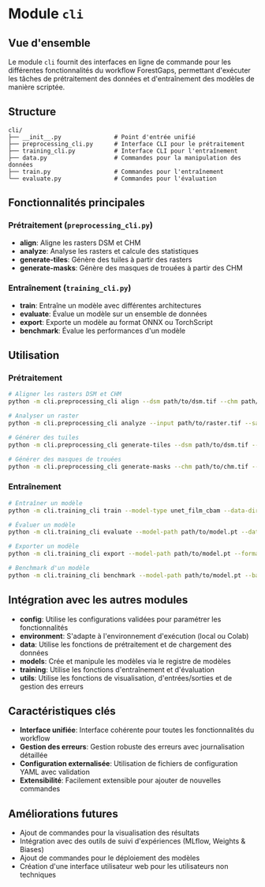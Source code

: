 # Module `cli`

## Vue d'ensemble

Le module `cli` fournit des interfaces en ligne de commande pour les différentes fonctionnalités du workflow ForestGaps, permettant d'exécuter les tâches de prétraitement des données et d'entraînement des modèles de manière scriptée.

## Structure

```
cli/
├── __init__.py               # Point d'entrée unifié
├── preprocessing_cli.py      # Interface CLI pour le prétraitement
├── training_cli.py           # Interface CLI pour l'entraînement
├── data.py                   # Commandes pour la manipulation des données
├── train.py                  # Commandes pour l'entraînement
└── evaluate.py               # Commandes pour l'évaluation
```

## Fonctionnalités principales

### Prétraitement (`preprocessing_cli.py`)

- **align**: Aligne les rasters DSM et CHM
- **analyze**: Analyse les rasters et calcule des statistiques
- **generate-tiles**: Génère des tuiles à partir des rasters
- **generate-masks**: Génère des masques de trouées à partir des CHM

### Entraînement (`training_cli.py`)

- **train**: Entraîne un modèle avec différentes architectures
- **evaluate**: Évalue un modèle sur un ensemble de données
- **export**: Exporte un modèle au format ONNX ou TorchScript
- **benchmark**: Évalue les performances d'un modèle

## Utilisation

### Prétraitement

```bash
# Aligner les rasters DSM et CHM
python -m cli.preprocessing_cli align --dsm path/to/dsm.tif --chm path/to/chm.tif

# Analyser un raster
python -m cli.preprocessing_cli analyze --input path/to/raster.tif --save-stats

# Générer des tuiles
python -m cli.preprocessing_cli generate-tiles --dsm path/to/dsm.tif --chm path/to/chm.tif --tile-size 256 --overlap 0.1

# Générer des masques de trouées
python -m cli.preprocessing_cli generate-masks --chm path/to/chm.tif --thresholds 10,15,20,25,30
```

### Entraînement

```bash
# Entraîner un modèle
python -m cli.training_cli train --model-type unet_film_cbam --data-dir path/to/data --epochs 100 --batch-size 32

# Évaluer un modèle
python -m cli.training_cli evaluate --model-path path/to/model.pt --data-dir path/to/test_data --visualize

# Exporter un modèle
python -m cli.training_cli export --model-path path/to/model.pt --format onnx

# Benchmark d'un modèle
python -m cli.training_cli benchmark --model-path path/to/model.pt --batch-sizes 1,4,16,32,64
```

## Intégration avec les autres modules

- **config**: Utilise les configurations validées pour paramétrer les fonctionnalités
- **environment**: S'adapte à l'environnement d'exécution (local ou Colab)
- **data**: Utilise les fonctions de prétraitement et de chargement des données
- **models**: Crée et manipule les modèles via le registre de modèles
- **training**: Utilise les fonctions d'entraînement et d'évaluation
- **utils**: Utilise les fonctions de visualisation, d'entrées/sorties et de gestion des erreurs

## Caractéristiques clés

- **Interface unifiée**: Interface cohérente pour toutes les fonctionnalités du workflow
- **Gestion des erreurs**: Gestion robuste des erreurs avec journalisation détaillée
- **Configuration externalisée**: Utilisation de fichiers de configuration YAML avec validation
- **Extensibilité**: Facilement extensible pour ajouter de nouvelles commandes

## Améliorations futures

- Ajout de commandes pour la visualisation des résultats
- Intégration avec des outils de suivi d'expériences (MLflow, Weights & Biases)
- Ajout de commandes pour le déploiement des modèles
- Création d'une interface utilisateur web pour les utilisateurs non techniques 